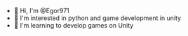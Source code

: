 - 👋 Hi, I'm @Egor971
- 👀 I'm interested in python and game development in unity
- 🌱 I'm learning to develop games on Unity

<!---
Egor971/Egor971 is a ✨ special ✨ repository because its `README.md` (this file) appears on your GitHub profile.
You can click the Preview link to take a look at your changes.
--->
